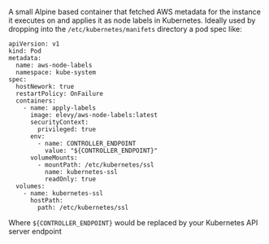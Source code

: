 A small Alpine based container that fetched AWS metadata for the instance it executes on and applies it as node labels in Kubernetes.  Ideally used by dropping into the `/etc/kubernetes/manifets` directory a pod spec like:

```
apiVersion: v1
kind: Pod
metadata:
  name: aws-node-labels
  namespace: kube-system
spec:
  hostNework: true
  restartPolicy: OnFailure
  containers:
    - name: apply-labels
      image: elevy/aws-node-labels:latest
      securityContext:
        privileged: true
      env:
        - name: CONTROLLER_ENDPOINT
          value: "${CONTROLLER_ENDPOINT}"
      volumeMounts:
        - mountPath: /etc/kubernetes/ssl
          name: kubernetes-ssl
          readOnly: true
  volumes:
    - name: kubernetes-ssl
      hostPath:
        path: /etc/kubernetes/ssl
```

Where `${CONTROLLER_ENDPOINT}` would be replaced by your Kubernetes API server endpoint